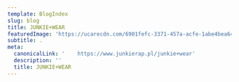 ```yaml
---
template: BlogIndex
slug: blog
title: JUNKIE+WEAR
featuredImage: 'https://ucarecdn.com/6901fefc-3371-457a-acfe-1abe4bea6494/'
subtitle: .
meta:
  canonicalLink: '    https://www.junkierap.pl/junkie+wear'
  description: ''
  title: JUNKIE+WEAR
---
```


